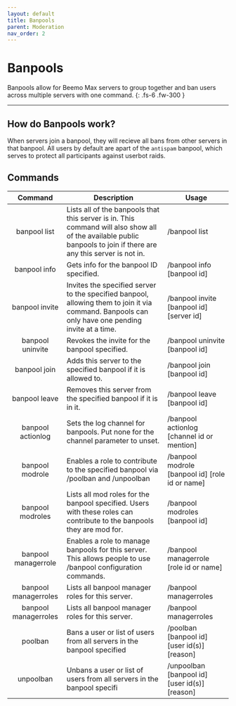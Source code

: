 ```yaml
---
layout: default
title: Banpools
parent: Moderation
nav_order: 2
---
```


# Banpools

Banpools allow for Beemo Max servers to group together and ban users across multiple servers with one command.
{: .fs-6 .fw-300 }

---

## How do Banpools work?

When servers join a banpool, they will recieve all bans from other servers in that banpool. All users by default are apart of the  `antispam` banpool, which serves to protect all participants against userbot raids.

## Commands

|        Command       | Description                                                                                                                                                        | Usage                                           |
|:--------------------:|--------------------------------------------------------------------------------------------------------------------------------------------------------------------|-------------------------------------------------|
| banpool list         | Lists all of the banpools that this server is in. This command will also show all of the available public banpools to join if there are any this server is not in. | /banpool list                                   |
| banpool info         | Gets info for the banpool ID specified.                                                                                                                            | /banpool info [banpool id]                      |
| banpool invite       | Invites the specified server to the specified banpool, allowing them to join it via command. Banpools can only have one pending invite at a time.                  | /banpool invite [banpool id] [server id]        |
| banpool uninvite     | Revokes the invite for the banpool specified.                                                                                                                      | /banpool uninvite [banpool id]                  |
| banpool join         | Adds this server to the specified banpool if it is allowed to.                                                                                                     | /banpool join [banpool id]                      |
| banpool leave        | Removes this server from the specified banpool if it is in it.                                                                                                     | /banpool leave [banpool id]                     |
| banpool actionlog   | Sets the log channel for banpools. Put none for the channel parameter to unset.                                                                                    | /banpool actionlog [channel id or mention]      |
| banpool modrole      | Enables a role to contribute to the specified banpool via /poolban and /unpoolban                                                                                  | /banpool modrole [banpool id] [role id or name] |
| banpool modroles     | Lists all mod roles for the banpool specified. Users with these roles can contribute to the banpools they are mod for.                                             | /banpool modroles [banpool id]                  |
| banpool managerrole  | Enables a role to manage banpools for this server. This allows people to use /banpool configuration commands.                                                      | /banpool managerrole [role id or name]          |
| banpool managerroles | Lists all banpool manager roles for this server.                                                                                                                   | /banpool managerroles                           |
| banpool managerroles | Lists all banpool manager roles for this server.                                                                                                                   | /banpool managerroles                           |
| poolban              | Bans a user or list of users from all servers in the banpool specified                                                                                             | /poolban [banpool id] [user id(s)] [reason]     |
| unpoolban            | Unbans a user or list of users from all servers in the banpool specifi                                                                                             | /unpoolban [banpool id] [user id(s)] [reason]   |
